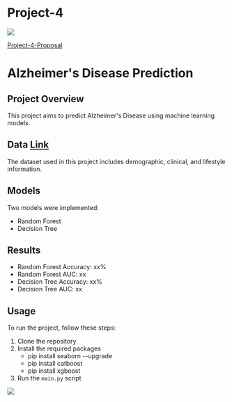 # Project-4
<img src="https://capsule-render.vercel.app/api?type=waving&color=BDBDC8&height=150&section=header" />

[Project-4-Proposal](https://docs.google.com/document/d/1wjlaXLGC6ZO0PcoKIO1drjRMGmiGWQUmc7J78Ze_ab0/edit)

# Alzheimer's Disease Prediction

## Project Overview
This project aims to predict Alzheimer's Disease using machine learning models.

## Data [Link](https://www.kaggle.com/datasets/rabieelkharoua/alzheimers-disease-dataset)
The dataset used in this project includes demographic, clinical, and lifestyle information.

## Models
Two models were implemented:
- Random Forest
- Decision Tree

## Results
- Random Forest Accuracy: xx%
- Random Forest AUC: xx
- Decision Tree Accuracy: xx%
- Decision Tree AUC: xx

## Usage
To run the project, follow these steps:
1. Clone the repository
2. Install the required packages
    * pip install seaborn --upgrade
    * pip install catboost
    * pip install xgboost
4. Run the `main.py` script



<img src="https://capsule-render.vercel.app/api?type=waving&color=BDBDC8&height=150&section=footer" />
